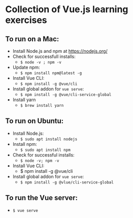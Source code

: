 # Collection of Vue.js learning exercises

## To run on a Mac:
- Install Node.js and npm at https://nodejs.org/
- Check for successfull installs:
  - `$ node -v ; npm -v`
- Update npm:
  - `$ npm install npm@latest -g`
- Install Vue CLI:
  - `$ npm install -g @vue/cli`
- Install global addon for `vue serve`:
  - `$ npm install -g @vue/cli-service-global`
- Install yarn
  - `$ brew install yarn`

## To run on Ubuntu:
- Install Node.js:
  - `$ sudo apt install nodejs`
- Install npm:
  - `$ sudo apt install npm`
- Check for successful installs:
  - `$ node -v; npm -v`
- Install Vue CLI:
  - $ npm install -g @vue/cli
- Install global addon for `vue serve`:
  - `$ npm install -g @vlue/cli-service-global`

## To run the Vue server:
- `$ vue serve`
